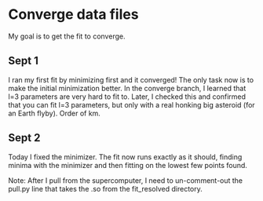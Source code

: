 # Converge data files

My goal is to get the fit to converge.

## Sept 1

I ran my first fit by minimizing first and it converged! The only task now is to make the initial minimization better. In the converge branch, I learned that l=3 parameters are very hard to fit to. Later, I checked this and confirmed that you can fit l=3 parameters, but only with a real honking big asteroid (for an Earth flyby). Order of km.

## Sept 2

Today I fixed the minimizer. The fit now runs exactly as it should, finding minima with the minimizer and then fitting on the lowest few points found.

Note: After I pull from the supercomputer, I need to un-comment-out the pull.py line that takes the .so from the fit_resolved directory. 
